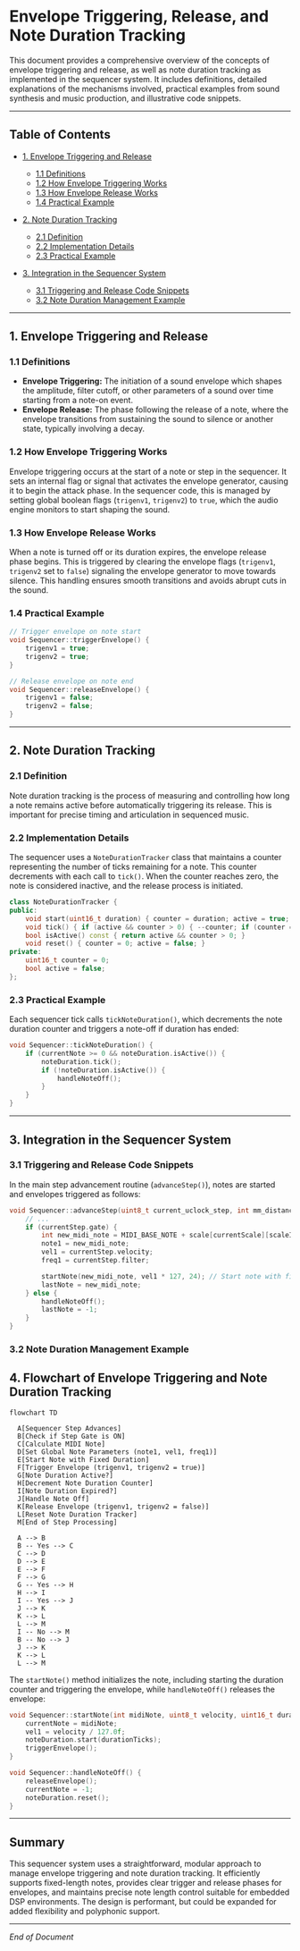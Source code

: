 # Envelope Triggering, Release, and Note Duration Tracking

This document provides a comprehensive overview of the concepts of envelope triggering and release, as well as note duration tracking as implemented in the sequencer system. It includes definitions, detailed explanations of the mechanisms involved, practical examples from sound synthesis and music production, and illustrative code snippets.

---

## Table of Contents

- [1. Envelope Triggering and Release](#1-envelope-triggering-and-release)  
  - [1.1 Definitions](#11-definitions)  
  - [1.2 How Envelope Triggering Works](#12-how-envelope-triggering-works)  
  - [1.3 How Envelope Release Works](#13-how-envelope-release-works)  
  - [1.4 Practical Example](#14-practical-example)

- [2. Note Duration Tracking](#2-note-duration-tracking)  
  - [2.1 Definition](#21-definition)  
  - [2.2 Implementation Details](#22-implementation-details)  
  - [2.3 Practical Example](#23-practical-example)

- [3. Integration in the Sequencer System](#3-integration-in-the-sequencer-system)  
  - [3.1 Triggering and Release Code Snippets](#31-triggering-and-release-code-snippets)  
  - [3.2 Note Duration Management Example](#32-note-duration-management-example)

---

## 1. Envelope Triggering and Release

### 1.1 Definitions

- **Envelope Triggering:** The initiation of a sound envelope which shapes the amplitude, filter cutoff, or other parameters of a sound over time starting from a note-on event.
- **Envelope Release:** The phase following the release of a note, where the envelope transitions from sustaining the sound to silence or another state, typically involving a decay.

### 1.2 How Envelope Triggering Works

Envelope triggering occurs at the start of a note or step in the sequencer. It sets an internal flag or signal that activates the envelope generator, causing it to begin the attack phase. In the sequencer code, this is managed by setting global boolean flags (`trigenv1`, `trigenv2`) to `true`, which the audio engine monitors to start shaping the sound.

### 1.3 How Envelope Release Works

When a note is turned off or its duration expires, the envelope release phase begins. This is triggered by clearing the envelope flags (`trigenv1`, `trigenv2` set to `false`) signaling the envelope generator to move towards silence. This handling ensures smooth transitions and avoids abrupt cuts in the sound.

### 1.4 Practical Example

```cpp
// Trigger envelope on note start
void Sequencer::triggerEnvelope() {
    trigenv1 = true;
    trigenv2 = true;
}

// Release envelope on note end
void Sequencer::releaseEnvelope() {
    trigenv1 = false;
    trigenv2 = false;
}
```

---

## 2. Note Duration Tracking

### 2.1 Definition

Note duration tracking is the process of measuring and controlling how long a note remains active before automatically triggering its release. This is important for precise timing and articulation in sequenced music.

### 2.2 Implementation Details

The sequencer uses a `NoteDurationTracker` class that maintains a counter representing the number of ticks remaining for a note. This counter decrements with each call to `tick()`. When the counter reaches zero, the note is considered inactive, and the release process is initiated.

```cpp
class NoteDurationTracker {
public:
    void start(uint16_t duration) { counter = duration; active = true; }
    void tick() { if (active && counter > 0) { --counter; if (counter == 0) active = false; } }
    bool isActive() const { return active && counter > 0; }
    void reset() { counter = 0; active = false; }
private:
    uint16_t counter = 0;
    bool active = false;
};
```

### 2.3 Practical Example

Each sequencer tick calls `tickNoteDuration()`, which decrements the note duration counter and triggers a note-off if duration has ended:

```cpp
void Sequencer::tickNoteDuration() {
    if (currentNote >= 0 && noteDuration.isActive()) {
        noteDuration.tick();
        if (!noteDuration.isActive()) {
            handleNoteOff();
        }
    }
}
```

---

## 3. Integration in the Sequencer System

### 3.1 Triggering and Release Code Snippets

In the main step advancement routine (`advanceStep()`), notes are started and envelopes triggered as follows:

```cpp
void Sequencer::advanceStep(uint8_t current_uclock_step, int mm_distance, bool is_button16_held, bool is_button17_held, bool is_button18_held, int current_selected_step_for_edit, VoiceState* voiceState) {
    // ...
    if (currentStep.gate) {
        int new_midi_note = MIDI_BASE_NOTE + scale[currentScale][scaleIndex];
        note1 = new_midi_note;
        vel1 = currentStep.velocity;
        freq1 = currentStep.filter;

        startNote(new_midi_note, vel1 * 127, 24); // Start note with fixed duration
        lastNote = new_midi_note;
    } else {
        handleNoteOff();
        lastNote = -1;
    }
}
```

### 3.2 Note Duration Management Example

## 4. Flowchart of Envelope Triggering and Note Duration Tracking

```mermaid
flowchart TD

  A[Sequencer Step Advances]
  B[Check if Step Gate is ON]
  C[Calculate MIDI Note]
  D[Set Global Note Parameters (note1, vel1, freq1)]
  E[Start Note with Fixed Duration]
  F[Trigger Envelope (trigenv1, trigenv2 = true)]
  G[Note Duration Active?]
  H[Decrement Note Duration Counter]
  I[Note Duration Expired?]
  J[Handle Note Off]
  K[Release Envelope (trigenv1, trigenv2 = false)]
  L[Reset Note Duration Tracker]
  M[End of Step Processing]

  A --> B
  B -- Yes --> C
  C --> D
  D --> E
  E --> F
  F --> G
  G -- Yes --> H
  H --> I
  I -- Yes --> J
  J --> K
  K --> L
  L --> M
  I -- No --> M
  B -- No --> J
  J --> K
  K --> L
  L --> M
```
The `startNote()` method initializes the note, including starting the duration counter and triggering the envelope, while `handleNoteOff()` releases the envelope:

```cpp
void Sequencer::startNote(int midiNote, uint8_t velocity, uint16_t durationTicks) {
    currentNote = midiNote;
    vel1 = velocity / 127.0f;
    noteDuration.start(durationTicks);
    triggerEnvelope();
}

void Sequencer::handleNoteOff() {
    releaseEnvelope();
    currentNote = -1;
    noteDuration.reset();
}
```

---

## Summary

This sequencer system uses a straightforward, modular approach to manage envelope triggering and note duration tracking. It efficiently supports fixed-length notes, provides clear trigger and release phases for envelopes, and maintains precise note length control suitable for embedded DSP environments. The design is performant, but could be expanded for added flexibility and polyphonic support.

---

*End of Document*